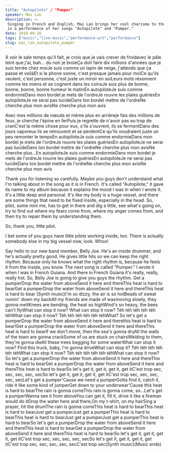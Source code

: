 ```yaml
---
title: "Autopilote" / "Pumper"
speaker: Mai Lan
description: >-
 Singing in French and English, Mai Lan brings her cool charisma to the TED stage
 in a performance of her songs "Autopilote" and "Pumper."
date: 2018-09-26
tags: ["music","live-music","performance-art","performance"]
slug: mai_lan_autopilote_pumper
---
```


À voir le sale temps qu'il fait, je crois que je vais crever de froidavec le pâle teint
que j'ai, bah... du noir je broieÇa doit faire dix millions d'années que je suis terrée
chez moiJe suis comme un lapin de neige, j'attends que ça passe et voilàEt si le phone
sonne, c'est presque jamais pour moiCe qu'ils veulent, c'est personne, c'est juste un
miroir en soiLeurs mots résonnent comme les miens et se cognent dans les coinsJe suis plus
de bonne, bonne, bonne, bonne humeur le matinEn autopiloteJe suis comme endormieDans mon
bordel je mets de l'ordreJe rouvre les plaies guériesEn autopiloteJe ne serai pas
lucideDans ton bordel mettre de l'ordreNe cherche plus mon avisNe cherche plus mon
avis

Avec mes millions de nœuds et même plus en arrièreje fais des millions de feux, je cherche
l'épine en ferPuis je regrette de n'avoir pas eu trop de cranC'est la même chose pour eux,
s'ils s'ouvrent, ils se fermentDans des jours vaporeux ils se retrouvent et se perdentCe
qu'ils voudraient juste un peu remonter le tempsEn autopiloteJe suis comme endormieDans
mon bordel je mets de l'ordreJe rouvre les plaies guériesEn autopiloteJe ne serai pas
lucideDans ton bordel mettre de l'ordreNe cherche plus mon avisNe cherche plus...En
autopiloteJe suis comme endormieDans mon bordel je mets de l'ordreJe rouvre les plaies
guériesEn autopiloteJe ne serai pas lucideDans ton bordel mettre de l'ordreNe cherche plus
mon avisNe cherche plus mon avis

Thank you for listening so carefully. Maybe you guys don't understand what I'm talking
about in the song as it is in French. It's called "Autopilote," it gave its name to my
album because it explains the mood I was in when I wrote it. It's a little deep and
personal. It's like my body is a huge vessel, and there are some things that need to be
fixed inside, especially in the head. So, pilot, some mini me, has to get in there and dig
a little, see what's going on, try to find out where my fears come from, where my anger
comes from, and then try to repair them by understanding them.

So, thank you, little pilot.

I bet some of you guys have little pilots working inside, too. There is actually somebody
else in my big vessel now, look. Whoo!

Say hello to our new band member, Belly Joe. He's an inside drummer, and he's actually
pretty good. He gives little hits so we can keep the right rhythm. Because only he knows
what the right rhythm is, because he feels it from the inside, you know. The next song is
called "Pumper." I wrote it when I was in French Guiana. And there in French Guiana it's
really, really, really hot. So, Belly Joe is going to give you guys the rhythm. Get a
pumperDrop the water from aboveSend it here and thereThis heat is hard to bearGet a
pumperDrop the water from aboveSend it here and thereThis heat is hard to bear (Synth
music)I'm so dizzy, the air is so hotBeads of sweat runnin' down my backAll my friends are
made of waxmoving slowly, they gonna meltKnees are bending, the heat so highWind's so
heavy, the bees can't flyWhat can stop it now? What can stop it now? Téh téh téh téh téh
téhWhat can stop it now? Téh téh téh téh téh téhWhat? So let's get a pumperDrop the water
from aboveSend it here and therethis heat is hard to bear!Get a pumperDrop the water from
aboveSend it here and thereThis heat is hard to bearIf we don't move, then the sea's gonna
dryAll the walls of the town are gonna crackSome of us are stuck on chairsWelding to them,
they're gonna dieAll these trees begging for some waterWhat can stop it now? Find this
truck, baby, I'm gonna driveWhat can stop it? Téh téh téh téh téh téhWhat can stop it
now? Téh téh téh téh téh téhWhat can stop it now? So let's get a pumperDrop the water from
aboveSend it here and thereThis heat is hard to bearGet a pumperDrop the water from
aboveSend it here and thereThis heat is hard to bearSo let's get it, get it, get it, get
itC'est trop sec, sec, sec, sec, secSo let's get it, get it, get it, get itC'est trop sec,
sec, sec, sec, secLet's get a pumper'Cause we need a pumperGotta find it, catch it, ride
it like some kind of jumperGet down to your underwear'Cause this heat is hard to bearThe
rain is gonna comeThis rain is gonna come, so...Let's get a pumperWanna see it from
aboveYou can get it, fill it, drive it like a fireman would do itDrop the water here and
there,On my t-shirt, on my hairSing a prayer, hit the drumThe rain is gonna comeThis heat
is hard to bearThis heat is hard to bearJust get a pumperJust get a pumperThis heat is
hard to bearThis heat is hard to bearJust get a pumperJust get a pumperThis heat is hard
to bearSo let's get a pumperDrop the water from aboveSend it here and thereThis heat is
hard to bearGet a pumperDrop the water from aboveSend it here and thereThis heat is hard
to bearSo let's get it, get it, get it, get itC'est trop sec, sec, sec, sec, secSo let's
get it, get it, get it, get itC'est trop sec, sec, sec, sec, secC'est trop sec(Synth
music)(Music ends)

<!--
ad_duration=3.33
event="TED Salon Samsung"
external_duration=0
external_start_time=0
intro_duration=11.82
is_subtitle_required="False"
is_talk_featured="False"
language="en"
language_swap="False"
native_language="en"
number_of_related_talks=2
number_of_speakers=1
number_of_subtitled_videos=0
number_of_tags=4
number_of_talk_download_languages=1
number_of_talk_more_resources=0
number_of_talk_recommendations=0
number_of_talks_take_actions=0
post_ad_duration=0.83
published_timestamp="2019-01-25 13:56:34"
recording_date="2018-09-26"
speaker_description="Artist"
speaker_is_published=1
speaker_name="Mai Lan"
talk_name="\"Autopilote\" / \"Pumper\""
talks_tags=["music","live-music","performance-art","performance"]
url_photo_speaker="https://pe.tedcdn.com/images/ted/adc16c232965d4792efb9f8073cc60127e86e092_254x191.jpg"
url_photo_talk="https://s3.amazonaws.com/talkstar-photos/uploads/8b3941ec-dee9-4840-b154-8b1579dacac5/MaiLan_2018S-embed.jpg"
url_webpage="https://www.ted.com/talks/mai_lan_autopilote_pumper"
video_type_name="TED Salon Talk (partner)"
-->